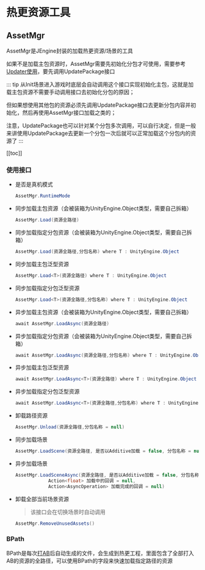 # 热更资源工具

## AssetMgr

AssetMgr是JEngine封装的加载热更资源/场景的工具

如果不是加载主包资源时，AssetMgr需要先初始化分包才可使用，需要参考[Updater使用](./Updater.md)，要先调用UpdatePackage接口

::: tip
从Init场景进入游戏时底层会自动调用这个接口实现初始化主包，这就是加载主包资源不需要手动调用接口去初始化分包的原因；

但如果想使用其他包的资源必须先调用UpdatePackage接口去更新分包内容并初始化，然后再使用AssetMgr接口加载之类的；

注意，UpdatePackage也可以针对某个分包多次调用，可以自行决定，但是一般来讲使用UpdatePackage去更新一个分包一次后就可以正常加载这个分包内的资源了
:::

[[toc]]



### 使用接口

- 是否是真机模式

  ```csharp
  AssetMgr.RuntimeMode
  ```

- 同步加载主包资源（会被装箱为UnityEngine.Object类型，需要自己拆箱）

  ```csharp
  AssetMgr.Load(资源全路径)
  ```

- 同步加载指定分包资源（会被装箱为UnityEngine.Object类型，需要自己拆箱）

  ```csharp
  AssetMgr.Load(资源全路径,分包名称) where T : UnityEngine.Object
  ```

- 同步加载主包泛型资源

  ```csharp
  AssetMgr.Load<T>(资源全路径) where T : UnityEngine.Object
  ```

- 同步加载指定分包泛型资源

  ```csharp
  AssetMgr.Load<T>(资源全路径,分包名称) where T : UnityEngine.Object
  ```

- 异步加载主包资源（会被装箱为UnityEngine.Object类型，需要自己拆箱）

  ```csharp
  await AssetMgr.LoadAsync(资源全路径)
  ```

- 异步加载指定分包资源（会被装箱为UnityEngine.Object类型，需要自己拆箱）

  ```csharp
  await AssetMgr.LoadAsync(资源全路径,分包名称) where T : UnityEngine.Object
  ```

- 异步加载主包泛型资源

  ```csharp
  await AssetMgr.LoadAsync<T>(资源全路径) where T : UnityEngine.Object
  ```

- 异步加载指定分包泛型资源

  ```csharp
  await AssetMgr.LoadAsync<T>(资源全路径,分包名称) where T : UnityEngine.Object
  ```

- 卸载路径资源

  ```csharp
  AssetMgr.Unload(资源全路径,分包名称 = null)
  ```

- 同步加载场景

  ```csharp
  AssetMgr.LoadScene(资源全路径, 是否以Additive加载 = false, 分包名称 = null)
  ```

- 异步加载场景

  ```csharp
  AssetMgr.LoadSceneAsync(资源全路径, 是否以Additive加载 = false, 分包名称 = null,
              Action<float> 加载中的回调 = null,
              Action<AsyncOperation> 加载完成的回调 = null)
  ```

- 卸载全部当前场景资源

  > 该接口会在切换场景时自动调用

  ```csharp
  AssetMgr.RemoveUnusedAssets()
  ```

  





### BPath

BPath是每次[打AB](./BuildAb.md)后自动生成的文件，会生成到热更工程，里面包含了全部打入AB的资源的全路径，可以使用BPath的字段来快速加载指定路径的资源
